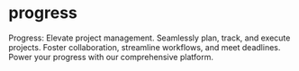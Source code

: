 # progress
Progress: Elevate project management. Seamlessly plan, track, and execute projects. Foster collaboration, streamline workflows, and meet deadlines. Power your progress with our comprehensive platform.
